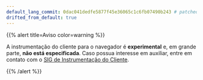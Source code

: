 ```yaml
---
default_lang_commit: 0dac041dedfe5877f45e36065c1c6fb07490b243 # patched
drifted_from_default: true
---
```


{{% alert title=Aviso color=warning %}}

A instrumentação do cliente para o navegador é **experimental** e, em grande
parte, **não está especificada**. Caso possua interesse em auxiliar, entre em
contato com o [SIG de Instrumentação do Cliente][sig].

[sig]:
  https://docs.google.com/document/d/16Vsdh-DM72AfMg_FIt9yT9ExEWF4A_vRbQ3jRNBe09w

{{% /alert %}}
